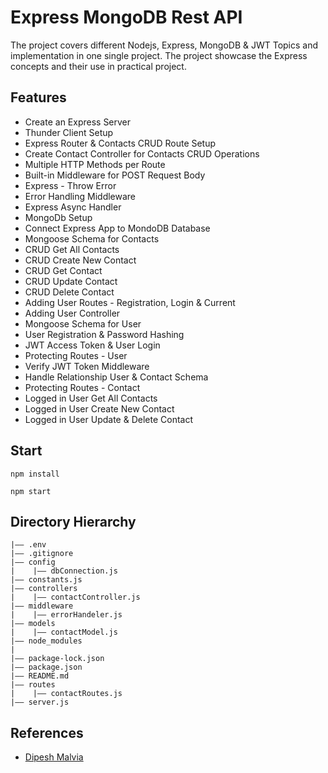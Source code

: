 Express MongoDB Rest API
===
The project covers different Nodejs, Express, MongoDB & JWT Topics and implementation in one single project. The project showcase the Express concepts and their use in practical project.

## Features 

 - Create an Express Server
 - Thunder Client Setup
 - Express Router & Contacts CRUD Route Setup
 - Create Contact Controller for Contacts CRUD Operations
 - Multiple HTTP Methods per Route
 - Built-in Middleware for POST Request Body
 - Express - Throw Error
 - Error Handling Middleware
 - Express Async Handler
 - MongoDb Setup
 - Connect Express App to MondoDB Database
 - Mongoose Schema for Contacts
 - CRUD Get All Contacts
 - CRUD Create New Contact
 - CRUD Get Contact
 - CRUD Update Contact
 - CRUD Delete Contact
 - Adding User Routes - Registration, Login & Current
 - Adding User Controller
 - Mongoose Schema for User
 - User Registration & Password Hashing
 - JWT Access Token & User Login 
 - Protecting Routes - User
 - Verify JWT Token Middleware
 - Handle Relationship User & Contact Schema
 - Protecting Routes - Contact
 - Logged in User Get All Contacts 
 - Logged in User Create New Contact 
 - Logged in User Update & Delete Contact 


## Start
  ```
  npm install
  ```

  ```
  npm start
  ```


## Directory Hierarchy
```
|—— .env
|—— .gitignore
|—— config
|    |—— dbConnection.js
|—— constants.js
|—— controllers
|    |—— contactController.js
|—— middleware
|    |—— errorHandeler.js
|—— models
|    |—— contactModel.js
|—— node_modules
|    
|—— package-lock.json
|—— package.json
|—— README.md
|—— routes
|    |—— contactRoutes.js
|—— server.js
```


 ## References

- [Dipesh Malvia](https://github.com/dmalvia/Express_MongoDB_Rest_API_Tutorial/tree/main)
